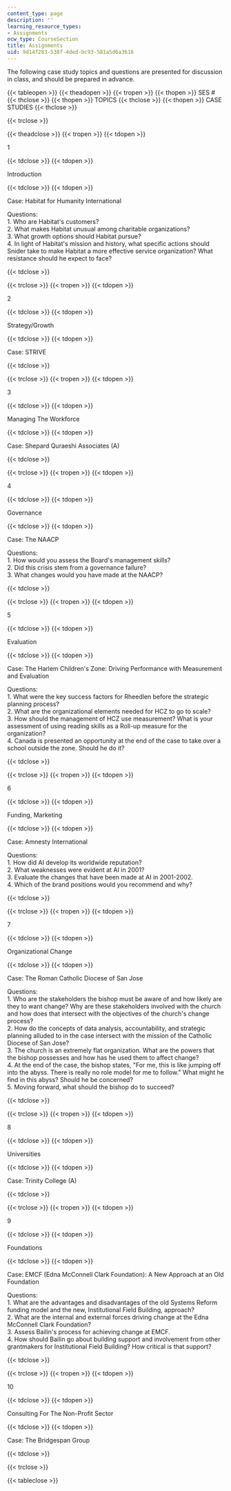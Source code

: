 ```yaml
---
content_type: page
description: ''
learning_resource_types:
- Assignments
ocw_type: CourseSection
title: Assignments
uid: 9d14f283-538f-4ded-bc93-581a5d6a3616
---
```


The following case study topics and questions are presented for discussion in class, and should be prepared in advance.

{{< tableopen >}}
{{< theadopen >}}
{{< tropen >}}
{{< thopen >}}
SES #
{{< thclose >}}
{{< thopen >}}
TOPICS
{{< thclose >}}
{{< thopen >}}
CASE STUDIES
{{< thclose >}}

{{< trclose >}}

{{< theadclose >}}
{{< tropen >}}
{{< tdopen >}}


1


{{< tdclose >}}
{{< tdopen >}}


Introduction


{{< tdclose >}}
{{< tdopen >}}


Case: Habitat for Humanity International

Questions:  
1\. Who are Habitat's customers?  
2\. What makes Habitat unusual among charitable organizations?  
3\. What growth options should Habitat pursue?  
4\. In light of Habitat's mission and history, what specific actions should Snider take to make Habitat a more effective service organization? What resistance should he expect to face?


{{< tdclose >}}

{{< trclose >}}
{{< tropen >}}
{{< tdopen >}}


2


{{< tdclose >}}
{{< tdopen >}}


Strategy/Growth


{{< tdclose >}}
{{< tdopen >}}


Case: STRIVE


{{< tdclose >}}

{{< trclose >}}
{{< tropen >}}
{{< tdopen >}}


3


{{< tdclose >}}
{{< tdopen >}}


Managing The Workforce


{{< tdclose >}}
{{< tdopen >}}


Case: Shepard Quraeshi Associates (A)


{{< tdclose >}}

{{< trclose >}}
{{< tropen >}}
{{< tdopen >}}


4


{{< tdclose >}}
{{< tdopen >}}


Governance


{{< tdclose >}}
{{< tdopen >}}


Case: The NAACP

Questions:  
1\. How would you assess the Board's management skills?  
2\. Did this crisis stem from a governance failure?  
3\. What changes would you have made at the NAACP?


{{< tdclose >}}

{{< trclose >}}
{{< tropen >}}
{{< tdopen >}}


5


{{< tdclose >}}
{{< tdopen >}}


Evaluation


{{< tdclose >}}
{{< tdopen >}}


Case: The Harlem Children's Zone: Driving Performance with Measurement and Evaluation

Questions:  
1\. What were the key success factors for Rheedlen before the strategic planning process?  
2\. What are the organizational elements needed for HCZ to go to scale?  
3\. How should the management of HCZ use measurement? What is your assessment of using reading skills as a Roll-up measure for the organization?  
4\. Canada is presented an opportunity at the end of the case to take over a school outside the zone. Should he do it?


{{< tdclose >}}

{{< trclose >}}
{{< tropen >}}
{{< tdopen >}}


6


{{< tdclose >}}
{{< tdopen >}}


Funding, Marketing


{{< tdclose >}}
{{< tdopen >}}


Case: Amnesty International

Questions:  
1\. How did AI develop its worldwide reputation?  
2\. What weaknesses were evident at AI in 2001?  
3\. Evaluate the changes that have been made at AI in 2001-2002.  
4\. Which of the brand positions would you recommend and why?


{{< tdclose >}}

{{< trclose >}}
{{< tropen >}}
{{< tdopen >}}


7


{{< tdclose >}}
{{< tdopen >}}


Organizational Change


{{< tdclose >}}
{{< tdopen >}}


Case: The Roman Catholic Diocese of San Jose

Questions:  
1\. Who are the stakeholders the bishop must be aware of and how likely are they to want change? Why are these stakeholders involved with the church and how does that intersect with the objectives of the church's change process?  
2\. How do the concepts of data analysis, accountability, and strategic planning alluded to in the case intersect with the mission of the Catholic Diocese of San Jose?  
3\. The church is an extremely flat organization. What are the powers that the bishop possesses and how has he used them to affect change?  
4\. At the end of the case, the bishop states, "For me, this is like jumping off into the abyss. There is really no role model for me to follow." What might he find in this abyss? Should he be concerned?  
5\. Moving forward, what should the bishop do to succeed?


{{< tdclose >}}

{{< trclose >}}
{{< tropen >}}
{{< tdopen >}}


8


{{< tdclose >}}
{{< tdopen >}}


Universities


{{< tdclose >}}
{{< tdopen >}}


Case: Trinity College (A)


{{< tdclose >}}

{{< trclose >}}
{{< tropen >}}
{{< tdopen >}}


9


{{< tdclose >}}
{{< tdopen >}}


Foundations


{{< tdclose >}}
{{< tdopen >}}


Case: EMCF (Edna McConnell Clark Foundation): A New Approach at an Old Foundation

Questions:  
1\. What are the advantages and disadvantages of the old Systems Reform funding model and the new, Institutional Field Building, approach?  
2\. What are the internal and external forces driving change at the Edna McConnell Clark Foundation?  
3\. Assess Bailin's process for achieving change at EMCF.  
4\. How should Bailin go about building support and involvement from other grantmakers for Institutional Field Building? How critical is that support?


{{< tdclose >}}

{{< trclose >}}
{{< tropen >}}
{{< tdopen >}}


10


{{< tdclose >}}
{{< tdopen >}}


Consulting For The Non-Profit Sector


{{< tdclose >}}
{{< tdopen >}}


Case: The Bridgespan Group


{{< tdclose >}}

{{< trclose >}}

{{< tableclose >}}